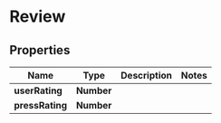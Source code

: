 # Review

## Properties

| Name            | Type       | Description | Notes |
| --------------- | ---------- | ----------- | ----- |
| **userRating**  | **Number** |             |
| **pressRating** | **Number** |             |
